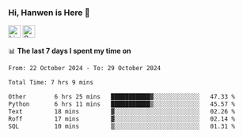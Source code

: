### Hi, Hanwen is Here 👋
<p>
	<a href="https://www.linkedin.com/in/liu-hanwen/"><img src="https://img.shields.io/badge/@hanwen-0A66C2?style=flat&logo=LinkedIn&logoColor=white" alt="Linkedin"  height="25px"/></a> 
	<a href="https://scholar.google.com/citations?user=HDF0su0AAAAJ"><img src="https://img.shields.io/badge/scholar-4385FE.svg?&style=plastic&logo=google-scholar&logoColor=white" alt="Google Scholar" height="25px"> </a>
</p>

📊 **The last 7 days I spent my time on** 
<!--START_SECTION:waka-->

```txt
From: 22 October 2024 - To: 29 October 2024

Total Time: 7 hrs 9 mins

Other        6 hrs 25 mins   ███████████▓░░░░░░░░░░░░░   47.33 %
Python       6 hrs 11 mins   ███████████▒░░░░░░░░░░░░░   45.57 %
Text         18 mins         ▓░░░░░░░░░░░░░░░░░░░░░░░░   02.26 %
Roff         17 mins         ▓░░░░░░░░░░░░░░░░░░░░░░░░   02.14 %
SQL          10 mins         ▒░░░░░░░░░░░░░░░░░░░░░░░░   01.31 %
```

<!--END_SECTION:waka-->


<!--
**david990917/david990917** is a ✨ _special_ ✨ repository because its `README.md` (this file) appears on your GitHub profile.

Here are some ideas to get you started:

- 🔭 I’m currently working on ...
- 🌱 I’m currently learning ...
- 👯 I’m looking to collaborate on ...
- 🤔 I’m looking for help with ...
- 💬 Ask me about ...
- 📫 How to reach me: ...
- 😄 Pronouns: ...
- ⚡ Fun fact: ...
-->
